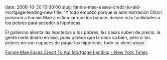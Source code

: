 date: 2008-10-30 10:00:00
slug: fannie-mae-eases-credit-to-aid-mortgage-lending-new
title: 'Y todo empezó porque la administración Cliton presionó a Fannie Mae a estimular
  que los bancos diesen más facilidades a los pobres para acceder a hipotecas.

  El gobierno alienta las hipotecas a los pobres, las casas suben de precio, la gente
  mete dinero en eso, pues parece que la cosa va bien, pero si los pobres no son capaces
  de pagar las hipotecas, todo se viene abajo.'

[Fannie Mae Eases Credit To Aid Mortgage Lending - New York Times](http://query.nytimes.com/gst/fullpage.html?res=9c0de7db153ef933a0575ac0a96f958260&sec=&spon=&pagewanted=all)

